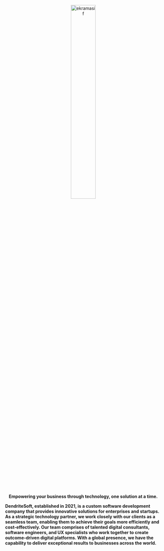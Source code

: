 <p align="center"><a href="#"><img width="40%" height="auto" src="https://github.com/TermsBrain/.github/blob/main/Black%20Minimalist%20Initial%20Font%20BE%20Logo%20(1).png" alt="ekramasif"/></a></p>

<p align="center"><b>Empowering your business through technology, one solution at a time.</b></p>

<p><b>DendriteSoft, established in 2021, is a custom software development company that provides innovative solutions for enterprises and startups. As a strategic technology partner, we work closely with our clients as a seamless team, enabling them to achieve their goals more efficiently and cost-effectively. Our team comprises of talented digital consultants, software engineers, and UX specialists who work together to create outcome-driven digital platforms. With a global presence, we have the capability to deliver exceptional results to businesses across the world.</b></p>
